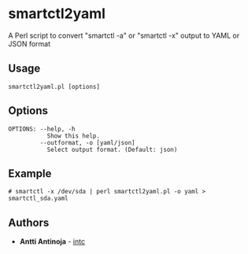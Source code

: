 # smartctl2yaml
A Perl script to convert "smartctl -a" or "smartctl -x" output to YAML or JSON format
## Usage
```
smartctl2yaml.pl [options]
```
## Options
```
OPTIONS: --help, -h
           Show this help.
         --outformat, -o [yaml/json]
           Select output format. (Default: json)
```
## Example
```
# smartctl -x /dev/sda | perl smartctl2yaml.pl -o yaml > smartctl_sda.yaml
```
## Authors
* **Antti Antinoja** - [intc](https://github.com/intc)
